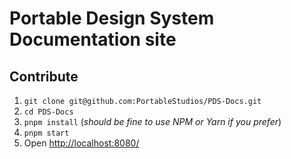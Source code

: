 # Portable Design System Documentation site

## Contribute

1. `git clone git@github.com:PortableStudios/PDS-Docs.git`
2. `cd PDS-Docs`
3. `pnpm install` (_should be fine to use NPM or Yarn if you prefer_)
4. `pnpm start`
5. Open <http://localhost:8080/>
